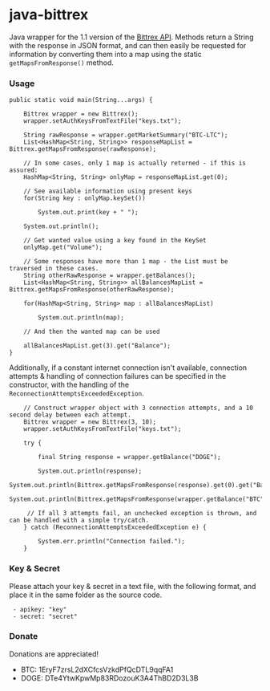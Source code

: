 # java-bittrex
Java wrapper for the 1.1 version of the [Bittrex API](https://bittrex.com/Home/Api). Methods return a String with the response in JSON format, and can then easily be requested for information by converting them into a map using the static ```getMapsFromResponse()``` method.

### Usage
```
public static void main(String...args) {

	Bittrex wrapper = new Bittrex();
	wrapper.setAuthKeysFromTextFile("keys.txt");

	String rawResponse = wrapper.getMarketSummary("BTC-LTC");
	List<HashMap<String, String>> responseMapList = Bittrex.getMapsFromResponse(rawResponse);
			
	// In some cases, only 1 map is actually returned - if this is assured:
	HashMap<String, String> onlyMap = responseMapList.get(0);
			
	// See available information using present keys
	for(String key : onlyMap.keySet())
				
		System.out.print(key + " ");
			
	System.out.println();		
	
	// Get wanted value using a key found in the KeySet
	onlyMap.get("Volume");
		
	// Some responses have more than 1 map - the List must be traversed in these cases.
	String otherRawResponse = wrapper.getBalances();
	List<HashMap<String, String>> allBalancesMapList = Bittrex.getMapsFromResponse(otherRawResponse);
		
	for(HashMap<String, String> map : allBalancesMapList)
		
		System.out.println(map);
			
	// And then the wanted map can be used
		
	allBalancesMapList.get(3).get("Balance");
}
```

Additionally, if a constant internet connection isn't available, connection attempts & handling of connection failures can be specified in the constructor, with the handling of the ```ReconnectionAttemptsExceededException```.

```
	// Construct wrapper object with 3 connection attempts, and a 10 second delay between each attempt.
	Bittrex wrapper = new Bittrex(3, 10);
	wrapper.setAuthKeysFromTextFile("keys.txt");

	try {
			
		final String response = wrapper.getBalance("DOGE");
			
		System.out.println(response);
		System.out.println(Bittrex.getMapsFromResponse(response).get(0).get("Balance"));
		System.out.println(Bittrex.getMapsFromResponse(wrapper.getBalance("BTC")).get(0).get("Balance"));
			
	 // If all 3 attempts fail, an unchecked exception is thrown, and can be handled with a simple try/catch.
	} catch (ReconnectionAttemptsExceededException e) {

		System.err.println("Connection failed.");
	}
```
### Key & Secret

Please attach your key & secret in a text file, with the following format, and place it in the same folder as the source code.

```
 - apikey: "key"
 - secret: "secret"
```

### Donate

Donations are appreciated!

- BTC: 1EryF7zrsL2dXCfcsVzkdPfQcDTL9qqFA1
- DOGE: DTe4YtwKpwMp83RDozouK3A4ThBD2D3L3B
